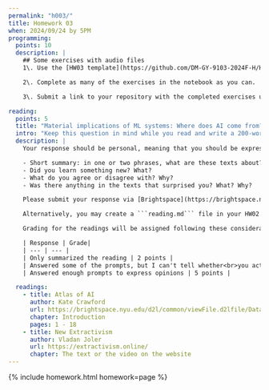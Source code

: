```yaml
---
permalink: "h003/"
title: Homework 03
when: 2024/09/24 by 5PM
programming:
  points: 10
  description: |
    ## Some exercises with audio files
    1\. Use the [HW03 template](https://github.com/DM-GY-9103-2024F-H/HW03) to start a repository in your organization's GitHub space. It should be named HW03. Open the notebook file using GitHub Codespaces to continue the exercises.

    2\. Complete as many of the exercises in the notebook as you can.

    3\. Submit a link to your repository with the completed exercises using [Brightspace](https://brightspace.nyu.edu/).

reading:
  points: 5
  title: "Material implications of ML systems: Where does AI come from?"
  intro: "Keep this question in mind while you read and write a 200-word response to the following:"
  description: |
    Your response should be personal, meaning that you should be expressing your views and opinions about the text and not just summarizing it. You can use the following rubric to guide your response:

    - Short summary: in one or two phrases, what are these texts about?
    - Did you learn something new? What?
    - What do you agree or disagree with? Why?
    - Was there anything in the texts that surprised you? What? Why?

    Please submit your response via [Brightspace](https://brightspace.nyu.edu/).

    Alternatively, you may create a ```reading.md``` file in your HW02 repo and write your response in markdown. Just make sure to submit a link to the file using [Brightspace](https://brightspace.nyu.edu/).

    Grading for the readings will be assigned following these considerations:

    | Response | Grade|
    | --- | --- |
    | Only summarized the reading | 2 points |
    | Answered some of the prompts, but I can't tell whether<br>you actually read the text, or what you thought | 3 points |
    | Answered enough prompts to express opinions | 5 points |

  readings:
    - title: Atlas of AI
      author: Kate Crawford
      url: https://brightspace.nyu.edu/d2l/common/viewFile.d2lfile/Database/MjYwODUzMTA/crawford_atlas-of-ai-intro.pdf?ou=407565
      chapter: Introduction
      pages: 1 - 18
    - title: New Extractivism
      author: Vladan Joler
      url: https://extractivism.online/
      chapter: The text or the video on the website
---
```

{% include homework.html homework=page %}
